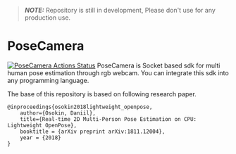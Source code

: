 > **_NOTE:_**  Repository is still in development, Please don't use for any production use.

# PoseCamera
[![PoseCamera Actions Status](https://github.com/Wonder-Tree/PoseCamera/workflows/ci/badge.svg)](https://github.com/Wonder-Tree/PoseCamera/actions)
PoseCamera is Socket based sdk for multi human pose estimation through rgb webcam. You can integrate this sdk into any programming language. 

The base of this repository is based on following research paper.
```
@inproceedings{osokin2018lightweight_openpose,
    author={Osokin, Daniil},
    title={Real-time 2D Multi-Person Pose Estimation on CPU: Lightweight OpenPose},
    booktitle = {arXiv preprint arXiv:1811.12004},
    year = {2018}
}
```